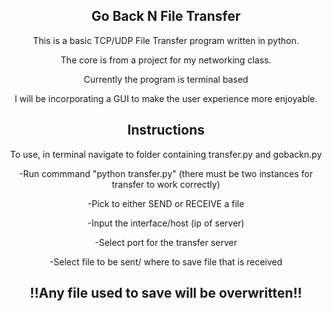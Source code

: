 <div align="center">
  
## Go Back N File Transfer

This is a basic TCP/UDP File Transfer program written in python.

The core is from a project for my networking class.

Currently the program is terminal based

I will be incorporating a GUI to make the user experience more enjoyable.

## Instructions

To use, in terminal navigate to folder containing transfer.py and gobackn.py

-Run commmand "python transfer.py" (there must be two instances for transfer to work correctly)

-Pick to either SEND or RECEIVE a file

-Input the interface/host (ip of server)

-Select port for the transfer server

-Select file to be sent/ where to save file that is received

## **!!Any file used to save will be overwritten!!**
